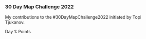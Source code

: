 ### 30 Day Map Challenge 2022

My contributions to the #30DayMapChallenge2022 initiated by Topi Tjukanov.

Day 1: Points
